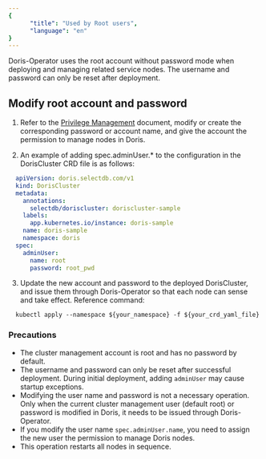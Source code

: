 ```yaml
---
{
      "title": "Used by Root users",
      "language": "en"
}
---
```


<!-- 
Licensed to the Apache Software Foundation (ASF) under one
or more contributor license agreements.  See the NOTICE file
distributed with this work for additional information
regarding copyright ownership.  The ASF licenses this file
to you under the Apache License, Version 2.0 (the
"License"); you may not use this file except in compliance
with the License.  You may obtain a copy of the License at

  http://www.apache.org/licenses/LICENSE-2.0

Unless required by applicable law or agreed to in writing,
software distributed under the License is distributed on an
"AS IS" BASIS, WITHOUT WARRANTIES OR CONDITIONS OF ANY
KIND, either express or implied.  See the License for the
specific language governing permissions and limitations
under the License.
-->

Doris-Operator uses the root account without password mode when deploying and managing related service nodes. The username and password can only be reset after deployment.

## Modify root account and password

1. Refer to the [Privilege Management](../../admin-manual/privilege-ldap/user-privilege) document, modify or create the corresponding password or account name, and give the account the permission to manage nodes in Doris.

2. An example of adding spec.adminUser.* to the configuration in the DorisCluster CRD file is as follows:

```yaml
  apiVersion: doris.selectdb.com/v1
  kind: DorisCluster
  metadata:
    annotations:
      selectdb/doriscluster: doriscluster-sample
    labels:
      app.kubernetes.io/instance: doris-sample
    name: doris-sample
    namespace: doris
  spec:
    adminUser:
      name: root
      password: root_pwd
```

3. Update the new account and password to the deployed DorisCluster, and issue them through Doris-Operator so that each node can sense and take effect. Reference command:

```shell
  kubectl apply --namespace ${your_namespace} -f ${your_crd_yaml_file} 
```

### Precautions

- The cluster management account is root and has no password by default.
- The username and password can only be reset after successful deployment. During initial deployment, adding `adminUser` may cause startup exceptions.
- Modifying the user name and password is not a necessary operation. Only when the current cluster management user (default root) or password is modified in Doris, it needs to be issued through Doris-Operator.
- If you modify the user name `spec.adminUser.name`, you need to assign the new user the permission to manage Doris nodes.
- This operation restarts all nodes in sequence.
